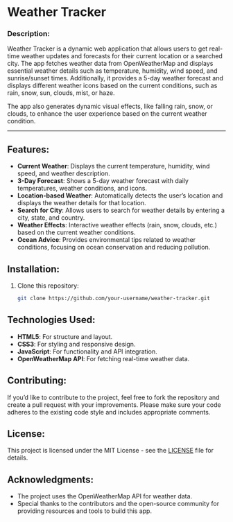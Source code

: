 # Weather Tracker

### Description:
Weather Tracker is a dynamic web application that allows users to get real-time weather updates and forecasts for their current location or a searched city. The app fetches weather data from OpenWeatherMap and displays essential weather details such as temperature, humidity, wind speed, and sunrise/sunset times. Additionally, it provides a 5-day weather forecast and displays different weather icons based on the current conditions, such as rain, snow, sun, clouds, mist, or haze.

The app also generates dynamic visual effects, like falling rain, snow, or clouds, to enhance the user experience based on the current weather condition.

---

## Features:
- **Current Weather**: Displays the current temperature, humidity, wind speed, and weather description.
- **3-Day Forecast**: Shows a 5-day weather forecast with daily temperatures, weather conditions, and icons.
- **Location-based Weather**: Automatically detects the user’s location and displays the weather details for that location.
- **Search for City**: Allows users to search for weather details by entering a city, state, and country.
- **Weather Effects**: Interactive weather effects (rain, snow, clouds, etc.) based on the current weather conditions.
- **Ocean Advice**: Provides environmental tips related to weather conditions, focusing on ocean conservation and reducing pollution.

## Installation:
1. Clone this repository:
   ```bash
   git clone https://github.com/your-username/weather-tracker.git

## Technologies Used:
- **HTML5**: For structure and layout.
- **CSS3**: For styling and responsive design.
- **JavaScript**: For functionality and API integration.
- **OpenWeatherMap API**: For fetching real-time weather data.

## Contributing:
If you’d like to contribute to the project, feel free to fork the repository and create a pull request with your improvements. Please make sure your code adheres to the existing code style and includes appropriate comments.

## License:
This project is licensed under the MIT License - see the [LICENSE](LICENSE) file for details.

## Acknowledgments:
- The project uses the OpenWeatherMap API for weather data.
- Special thanks to the contributors and the open-source community for providing resources and tools to build this app.

